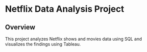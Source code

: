 # Netflix Data Analysis Project

## Overview

This project analyzes Netflix shows and movies data using SQL and visualizes the findings using Tableau.
